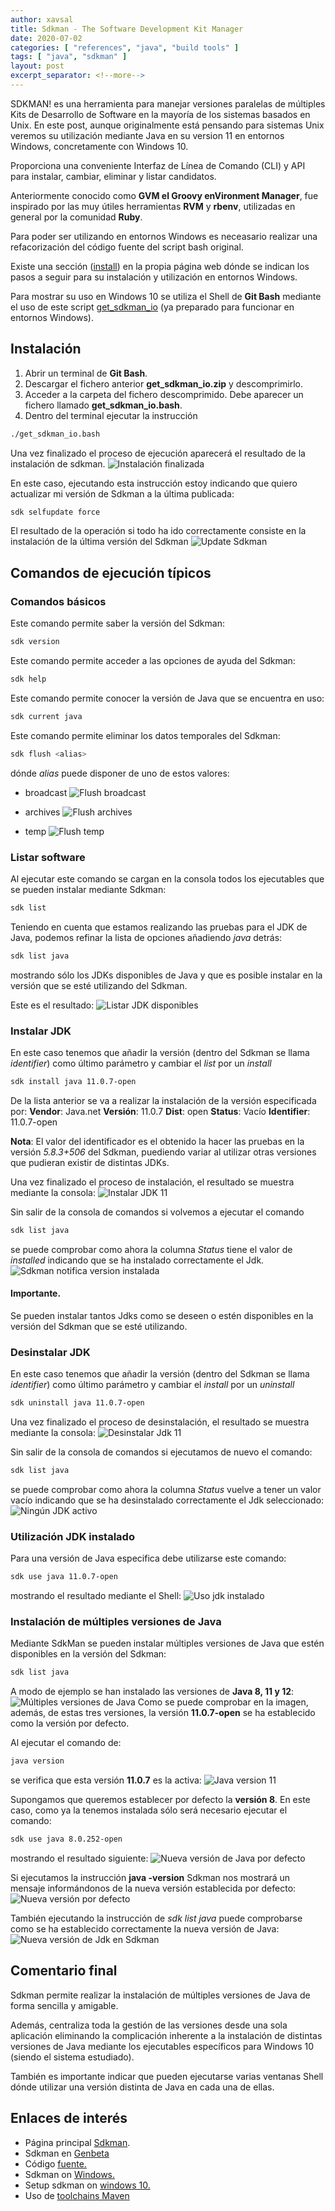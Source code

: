 ```yaml
---
author: xavsal
title: Sdkman - The Software Development Kit Manager
date: 2020-07-02
categories: [ "references", "java", "build tools" ]
tags: [ "java", "sdkman" ]
layout: post
excerpt_separator: <!--more-->
---
```


SDKMAN! es una herramienta para manejar versiones paralelas de múltiples Kits de Desarrollo de Software en la mayoría de los sistemas basados en Unix. En este post, aunque originalmente está pensando para sistemas Unix veremos su utilización mediante Java en su version 11 en entornos Windows, concretamente con Windows 10.

Proporciona una conveniente Interfaz de Línea de Comando (CLI) y API para instalar, cambiar, eliminar y listar candidatos.

Anteriormente conocido como **GVM el Groovy enVironment Manager**, fue inspirado por las muy útiles herramientas **RVM** y **rbenv**, utilizadas en general por la comunidad **Ruby**.

Para poder ser utilizando en entornos Windows es neceasario realizar una refacorización del código fuente del script bash original.

Existe una sección ([install](https://sdkman.io/install "install")) en la propia página web dónde se indican los pasos a seguir para su instalación y utilización en entornos Windows.

Para mostrar su uso en Windows 10 se utiliza el Shell de **Git Bash** mediante el uso de este script [get_sdkman_io](/assets/posts/reference/java/build_tools/2020-07-02-sdkman/get_sdkman_io.zip) (ya preparado para funcionar en entornos Windows).

<!--more-->

## Instalación

1. Abrir un terminal de **Git Bash**.
2. Descargar el fichero anterior **get_sdkman_io.zip** y descomprimirlo.
3. Acceder a la carpeta del fichero descomprimido. Debe aparecer un fichero llamado **get_sdkman_io.bash**.
4. Dentro del terminal ejecutar la instrucción
```bash
./get_sdkman_io.bash
```
Una vez finalizado el proceso de ejecución aparecerá el resultado de la instalación de sdkman.
![Instalación finalizada](/assets/posts/reference/java/build_tools/2020-07-02-sdkman/01.-instlaacion-realizada.png)

En este caso, ejecutando esta instrucción estoy indicando que quiero actualizar mi versión de Sdkman a la última publicada:
```bash
sdk selfupdate force
```

El resultado de la operación si todo ha ido correctamente consiste en la instalación de la última versión del Sdkman
![Update Sdkman](/assets/posts/reference/java/build_tools/2020-07-02-sdkman/Selfupdate-SdkMan.png)

## Comandos de ejecución típicos

### Comandos básicos
Este comando permite saber la versión del Sdkman:
```bash
sdk version
```

Este comando permite acceder a las opciones de ayuda del Sdkman:
```bash
sdk help
```

Este comando permite conocer la versión de Java que se encuentra en uso:
```bash
sdk current java
```

Este comando permite eliminar los datos temporales del Sdkman:
```bash
sdk flush <alias>
```
dónde *alias* puede disponer de uno de estos valores:
- broadcast
![Flush broadcast](/assets/posts/reference/java/build_tools/2020-07-02-sdkman/broad.png)

- archives
![Flush archives](/assets/posts/reference/java/build_tools/2020-07-02-sdkman/archives.png)

- temp
![Flush temp](/assets/posts/reference/java/build_tools/2020-07-02-sdkman/temp.png)


### Listar software

Al ejecutar este comando se cargan en la consola todos los ejecutables que se pueden instalar mediante Sdkman:
```bash
sdk list
```
Teniendo en cuenta que estamos realizando las pruebas para el JDK de Java, podemos refinar la lista de opciones añadiendo *java* detrás:
```bash
sdk list java
```
mostrando sólo los JDKs disponibles de Java y que es posible instalar en la versión que se esté utilizando del Sdkman.

Este es el resultado:
![Listar JDK disponibles](/assets/posts/reference/java/build_tools/2020-07-02-sdkman/Listar-JDK-disponibles.png)

### Instalar JDK
En este caso tenemos que añadir la versión (dentro del Sdkman se llama *identifier*) como último parámetro y cambiar el *list* por un *install*
```bash
sdk install java 11.0.7-open
```
De la lista anterior se va a realizar la instalación de la versión  especificada por:
**Vendor**: Java.net
**Versión**: 11.0.7
**Dist**: open
**Status**: Vacío
**Identifier**: 11.0.7-open

**Nota**: El valor del identificador es el obtenido la hacer las pruebas en la versión *5.8.3+506* del Sdkman, puediendo variar al utilizar otras versiones que pudieran existir de distintas JDKs.

Una vez finalizado el proceso de instalación, el resultado se muestra mediante la consola:
![Instalar JDK 11](/assets/posts/reference/java/build_tools/2020-07-02-sdkman/Instalar-JDK-11.png)

Sin salir de la consola de comandos si volvemos a ejecutar el comando
```bash
sdk list java
```
se puede comprobar como ahora la columna *Status* tiene el valor de *installed* indicando que se ha instalado correctamente el Jdk.
![Sdkman notifica version instalada](/assets/posts/reference/java/build_tools/2020-07-02-sdkman/Sdkman-notifica-version-instalada.jpg)

#### Importante.
Se pueden instalar tantos Jdks como se deseen o estén disponibles en la versión del Sdkman que se esté utilizando.

### Desinstalar JDK
En este caso tenemos que añadir la versión (dentro del Sdkman se llama *identifier*) como último parámetro y cambiar el *install* por un *uninstall*
```bash
sdk uninstall java 11.0.7-open
```

Una vez finalizado el proceso de desinstalación, el resultado se muestra mediante la consola:
![Desinstalar Jdk 11](/assets/posts/reference/java/build_tools/2020-07-02-sdkman/Desinstalar-JDK-11.png)

Sin salir de la consola de comandos si ejecutamos de nuevo el comando:
```bash
sdk list java
```
se puede comprobar como ahora la columna *Status* vuelve a tener un valor vacío indicando que se ha desinstalado correctamente el Jdk seleccionado:
![Ningún JDK activo](/assets/posts/reference/java/build_tools/2020-07-02-sdkman/Listar-JDK-disponibles-1.png)


### Utilización JDK instalado

Para una versión de Java especifica debe utilizarse este comando:
```bash
sdk use java 11.0.7-open
```
mostrando el resultado mediante el Shell:
![Uso jdk instalado](/assets/posts/reference/java/build_tools/2020-07-02-sdkman/Uso_jdk-instalado.jpg)

### Instalación de múltiples versiones de Java
Mediante SdkMan se pueden instalar múltiples versiones de Java que estén disponibles en la versión del Sdkman:
```bash
sdk list java
```

A modo de ejemplo se han instalado las versiones de **Java 8, 11 y 12**:
![Múltiples versiones de Java](/assets/posts/reference/java/build_tools/2020-07-02-sdkman/multiple_install_java_8_nueva_Version-en-shell_mediante_instrucción.png)
Como se puede comprobar en la imagen, además, de estas tres versiones, la versión **11.0.7-open** se ha establecido como la versión por defecto.

Al ejecutar el comando de:
```bash
java version
```
se verifica que esta versión **11.0.7** es la activa:
![Java version 11](/assets/posts/reference/java/build_tools/2020-07-02-sdkman/Multiple_default_java_version_11.png)

Supongamos que queremos establecer por defecto la **versión 8**. En este caso, como ya la tenemos instalada sólo será necesario ejecutar el comando:
```bash
sdk use java 8.0.252-open
```
mostrando el resultado siguiente:
![Nueva versión de Java por defecto](/assets/posts/reference/java/build_tools/2020-07-02-sdkman/00.-Establecemos_nueva_version_java.png)

Si ejecutamos la instrucción **java -version** Sdkman nos mostrará un mensaje informándonos de la nueva versión establecida por defecto:
![Nueva versión por defecto](/assets/posts/reference/java/build_tools/2020-07-02-sdkman/01.-Nueva-version-de-jav-arecuperada-mediante-version.png)

También ejecutando la instrucción de *sdk list java* puede comprobarse como se ha establecido correctamente la nueva versión de Java:
![Nueva versión de Jdk en Sdkman](/assets/posts/reference/java/build_tools/2020-07-02-sdkman/02.-Mediante-sdk-podemos-verificar-también-que-es-la-version-que-se-esta-usando.png)

## Comentario final
Sdkman permite realizar la instalación de múltiples versiones de Java de forma sencilla y amigable.

Además, centraliza toda la gestión de las versiones desde una sola aplicación eliminando la complicación inherente a la instalación de distintas versiones de Java mediante los ejecutables específicos para Windows 10 (siendo el sistema estudiado).

También es importante indicar que pueden ejecutarse varias ventanas Shell dónde utilizar una versión distinta de Java en cada una de ellas.

## Enlaces de interés

- Página principal [Sdkman](https://sdkman.io/ "Sdkman").
- Sdkman en [Genbeta](https://www.genbeta.com/desarrollo/sdkman-un-gestor-de-sdks-para-dominarlos-a-todos "Genbeta")
- Código [fuente.](https://github.com/sdkman "fuente.")
- Sdkman on [Windows.](https://ngeor.com/2019/12/07/sdkman-windows.html "Windows.")
- Setup sdkman on [windows 10.](https://gist.github.com/mkovacek/1a5e757ca9bcc96e5298b67d726f7f9d "windows 10")
- Uso de [toolchains Maven](/references/java/build%20tools/2020-07-22-uso_de_toolchains_maven.html)

